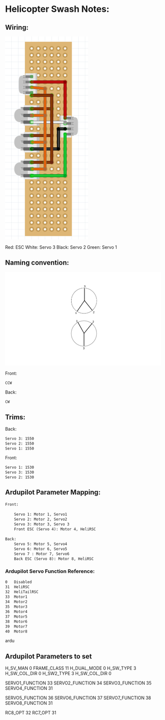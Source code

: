 # Helicopter Swash Notes:

## Wiring:
![alt text](Schematics/SignalBreakouts.png "Naming Convention Swash Plates")

Red: ESC
White: Servo 3
Black:  Servo 2
Green: Servo 1



## Naming convention:
![alt text](naming.png "Naming Convention Swash Plates")

Front:

    CCW
Back:

    CW
## Trims:

Back:

    Servo 3: 1550
    Servo 2: 1550
    Servo 1: 1550
Front:
    
    Servo 1: 1530
    Servo 3: 1530
    Servo 2: 1530 


## Ardupilot Parameter Mapping:

    Front:

        Servo 1: Motor 1, Servo1
        Servo 2: Motor 2, Servo2
        Servo 3: Motor 3, Servo 3
        Front ESC (Servo 4): Motor 4, HeliRSC
    
    Back:
        Servo 5: Motor 5, Servo4
        Servo 6: Motor 6, Servo5
        Servo 7 : Motor 7, Servo6
        Back ESC (Servo 8): Motor 8, HeliRSC


### Ardupilot Servo Function Reference:

    0	Disabled
    31	HeliRSC
    32	HeliTailRSC
    33	Motor1
    34	Motor2
    35	Motor3
    36	Motor4
    37	Motor5
    38	Motor6
    39	Motor7
    40	Motor8
ardu
## Ardupilot Parameters to set
H_SV_MAN 0
FRAME_CLASS 11
H_DUAL_MODE 0
H_SW_TYPE 3
H_SW_COL_DIR 0
H_SW2_TYPE 3
H_SW_COL_DIR 0

SERVO1_FUNCTION 33
SERVO2_FUNCTION 34
SERVO3_FUNCTION 35
SERVO4_FUNCTION 31

SERVO5_FUNCTION 36
SERVO6_FUNCTION 37
SERVO7_FUNCTION 38
SERVO8_FUNCTION 31


RC8_OPT 32
RC7_OPT 31